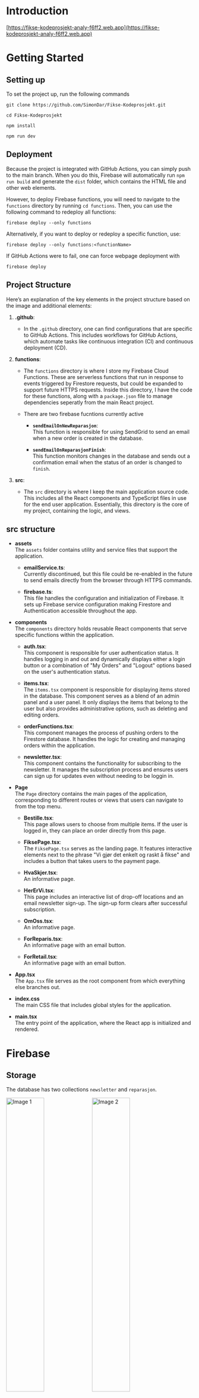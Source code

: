 # Introduction
[https://fikse-kodeprosjekt-analy-f6ff2.web.app](https://fikse-kodeprosjekt-analy-f6ff2.web.app)

# Getting Started

## Setting up
To set the project up, run the following commands
```
git clone https://github.com/SimonDar/Fikse-Kodeprosjekt.git
```
```
cd Fikse-Kodeprosjekt
```
```
npm install
```
```
npm run dev
```

## Deployment

Because the project is integrated with GitHub Actions, you can simply push to the main branch. When you do this, Firebase will automatically run `npm run build` and generate the `dist` folder, which contains the HTML file and other web elements.


However, to deploy Firebase functions, you will need to navigate to the `functions` directory by running `cd functions`. Then, you can use the following command to redeploy all functions:

```
firebase deploy --only functions
```

Alternatively, if you want to deploy or redeploy a specific function, use:

```
firebase deploy --only functions:<functionName>
```


If GitHub Actions were to fail, one can force webpage deployment with
```
firebase deploy
```

## Project Structure

Here’s an explanation of the key elements in the project structure based on the image and additional elements:


1. **.github**:
   - In the `.github` directory, one can find configurations that are specific to GitHub Actions. This includes workflows for GitHub Actions, which automate tasks like continuous integration (CI) and continuous deployment (CD).
   

2. **functions**:
   - The `functions` directory is where I store my Firebase Cloud Functions. These are serverless functions that run in response to events triggered by Firestore requests, but could be expanded to support future HTTPS requests. Inside this directory, I have the code for these functions, along with a `package.json` file to manage dependencies seperatly from the main React project.
   - There are two firebase fucntions currently active 

       - **`sendEmailOnNewReparasjon`**:  
         This function is responsible for using SendGrid to send an email when a new order is created in the database.

       - **`sendEmailOnReparasjonFinish`**:  
         This function monitors changes in the database and sends out a confirmation email when the status of an order is changed to `finish`.

3. **src**:
   - The `src` directory is where I keep the main application source code. This includes all the React components and TypeScript files in use for the end user application. Essentially, this directory is the core of my project, containing the logic, and views.
  
## src structure

- **assets**  
  The `assets` folder contains utility and service files that support the application.

  - **emailService.ts**:  
    Currently discontinued, but this file could be re-enabled in the future to send emails directly from the browser through HTTPS commands.

  - **firebase.ts**:  
    This file handles the configuration and initialization of Firebase. It sets up Firebase service configuration making Firestore and Authentication accessible throughout the app.

- **components**  
  The `components` directory holds reusable React components that serve specific functions within the application.

  - **auth.tsx**:  
    This component is responsible for user authentication status. It handles logging in and out and dynamically displays either a login button or a combination of "My Orders" and "Logout" options based on the user's authentication status.

  - **items.tsx**:  
    The `items.tsx` component is responsible for displaying items stored in the database. This component serves as a blend of an admin panel and a user panel. It only displays the items that belong to the user but also provides administrative options, such as deleting and editing orders.

  - **orderFunctions.tsx**:  
    This component manages the process of pushing orders to the Firestore database. It handles the logic for creating and managing orders within the application.

  - **newsletter.tsx**:  
    This component contains the functionality for subscribing to the newsletter. It manages the subscription process and ensures users can sign up for updates even without needing to be loggin in.

- **Page**  
  The `Page` directory contains the main pages of the application, corresponding to different routes or views that users can navigate to from the top menu.

  - **Bestille.tsx**:  
    This page allows users to choose from multiple items. If the user is logged in, they can place an order directly from this page.

  - **FiksePage.tsx**:  
    The `FiksePage.tsx` serves as the landing page. It features interactive elements next to the phrase "Vi gjør det enkelt og raskt å fikse" and includes a button that takes users to the payment page.

  - **HvaSkjer.tsx**:  
    An informative page.

  - **HerErVi.tsx**:  
    This page includes an interactive list of drop-off locations and an email newsletter sign-up. The sign-up form clears after successful subscription.

  - **OmOss.tsx**:  
    An informative page.

  - **ForReparis.tsx**:  
    An informative page with an email button.

  - **ForRetail.tsx**:  
    An informative page with an email button.

- **App.tsx**  
  The `App.tsx` file serves as the root component from which everything else branches out. 

- **index.css**  
  The main CSS file that includes global styles for the application.

- **main.tsx**  
  The entry point of the application, where the React app is initialized and rendered.


# Firebase

## Storage
The database has two collections `newsletter` and `reparasjon`.


<p float="left">
  <img src="/img/epost.png" alt="Image 1" width="45%" />
  <img src="/img/reperasjon.png" alt="Image 2" width="45%" />
</p>

### newsletter
- **email**  
  Emil signed up for newsletters.

- **time**  
  time signed up for newsletters.

### reparasjon
- **UID**  
  Unique identifier for each user.

- **event**  
  Array of event that has taken place afther order.

- **eventTime**  
  Timestamps for the arrays. For better logging.

- **internalNotes**
    Internal notes

- **price**
    Price of order.

- **time**
    Time of order.

- **type**  
  What type of repair has been orderd.



# Final notes

There are a few bugs in the system, particularly in the order panel. One issue occurs when you start making changes to an order, then switch to another order, and later return to submit the first order. In this scenario, the status of the last modified order is incorrectly applied to the first order. To resolve this, each entity needs to maintain its own state independently.

Additionally, the UI lacks responsiveness and currently requires fullscreen viewing to function properly. To address this, further work on responsive design is necessary, including using Tailwind CSS to ensure compatibility across all screen sizes, such as mobile, tablet, and laptop.

When sending out mail, the emails are getting flagged as spam. This issue might be due to certificate errors, which require further investigation.

Additionally, when utilizing DNS forwarding, such as with [https://fikse.dargahi.no](https://fikse.dargahi.no), the Gmail sign-up API fails to work. This could be due to fraud prevention measures on Google's part, and further work is needed to address this issue.

When clicking the logo to navigate to the home screen, even if the user is already logged in, the "Log in with Google" button briefly flashes.

Additionally, there is no use of `.env` files for environment variables, resulting in the exposure of private API keys.